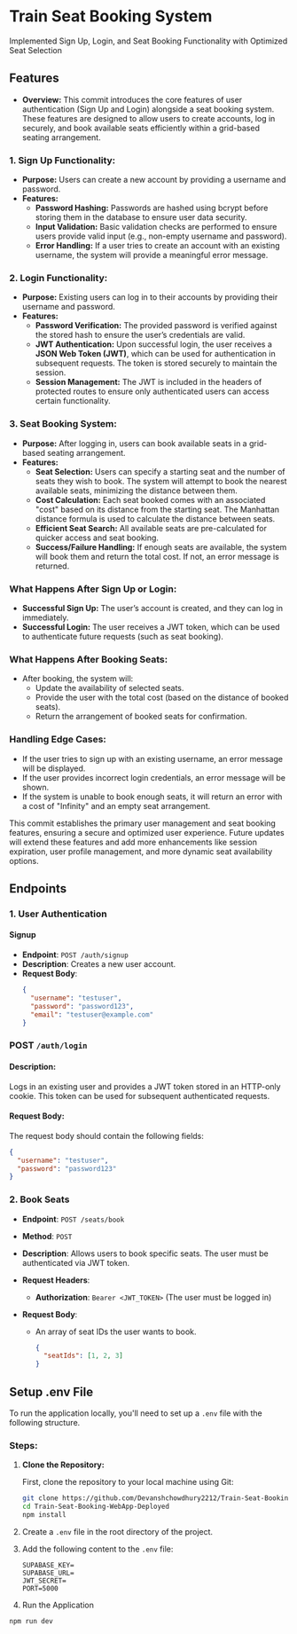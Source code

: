 # Train Seat Booking System
Implemented Sign Up, Login, and Seat Booking Functionality with Optimized Seat Selection
## Features
- **Overview:** This commit introduces the core features of user authentication (Sign Up and Login) alongside a seat booking system. These features are designed to allow users to create accounts, log in securely, and book available seats efficiently within a grid-based seating arrangement.

### **1. Sign Up Functionality:**
  - **Purpose:** Users can create a new account by providing a username and password.
  - **Features:**
    - **Password Hashing:** Passwords are hashed using bcrypt before storing them in the database to ensure user data security.
    - **Input Validation:** Basic validation checks are performed to ensure users provide valid input (e.g., non-empty username and password).
    - **Error Handling:** If a user tries to create an account with an existing username, the system will provide a meaningful error message.

### **2. Login Functionality:**
  - **Purpose:** Existing users can log in to their accounts by providing their username and password.
  - **Features:**
    - **Password Verification:** The provided password is verified against the stored hash to ensure the user’s credentials are valid.
    - **JWT Authentication:** Upon successful login, the user receives a **JSON Web Token (JWT)**, which can be used for authentication in subsequent requests. The token is stored securely to maintain the session.
    - **Session Management:** The JWT is included in the headers of protected routes to ensure only authenticated users can access certain functionality.

### **3. Seat Booking System:**
  - **Purpose:** After logging in, users can book available seats in a grid-based seating arrangement.
  - **Features:**
    - **Seat Selection:** Users can specify a starting seat and the number of seats they wish to book. The system will attempt to book the nearest available seats, minimizing the distance between them.
    - **Cost Calculation:** Each seat booked comes with an associated "cost" based on its distance from the starting seat. The Manhattan distance formula is used to calculate the distance between seats.
    - **Efficient Seat Search:** All available seats are pre-calculated for quicker access and seat booking.
    - **Success/Failure Handling:** If enough seats are available, the system will book them and return the total cost. If not, an error message is returned.

### **What Happens After Sign Up or Login:**
  - **Successful Sign Up:** The user’s account is created, and they can log in immediately.
  - **Successful Login:** The user receives a JWT token, which can be used to authenticate future requests (such as seat booking).

### **What Happens After Booking Seats:**
  - After booking, the system will:
    - Update the availability of selected seats.
    - Provide the user with the total cost (based on the distance of booked seats).
    - Return the arrangement of booked seats for confirmation.

### **Handling Edge Cases:**
  - If the user tries to sign up with an existing username, an error message will be displayed.
  - If the user provides incorrect login credentials, an error message will be shown.
  - If the system is unable to book enough seats, it will return an error with a cost of "Infinity" and an empty seat arrangement.

This commit establishes the primary user management and seat booking features, ensuring a secure and optimized user experience. Future updates will extend these features and add more enhancements like session expiration, user profile management, and more dynamic seat availability options.

## Endpoints

### 1. User Authentication

#### Signup
- **Endpoint**: `POST /auth/signup`
- **Description**: Creates a new user account.
- **Request Body**:
  ```json
  {
    "username": "testuser",
    "password": "password123",
    "email": "testuser@example.com"
  }

### **POST** `/auth/login`

#### Description:
Logs in an existing user and provides a JWT token stored in an HTTP-only cookie. This token can be used for subsequent authenticated requests.

#### Request Body:
The request body should contain the following fields:

```json
{
  "username": "testuser",
  "password": "password123"
}   
```

### 2. Book Seats

- **Endpoint**: `POST /seats/book`
- **Method**: `POST`
- **Description**: Allows users to book specific seats. The user must be authenticated via JWT token.

- **Request Headers**:
  - **Authorization**: `Bearer <JWT_TOKEN>` (The user must be logged in)
  
- **Request Body**:
  - An array of seat IDs the user wants to book.

    ```json
    {
      "seatIds": [1, 2, 3]
    }
    ```

## Setup .env File

To run the application locally, you'll need to set up a `.env` file with the following structure.

### Steps:

1. **Clone the Repository:**

   First, clone the repository to your local machine using Git:

   ```bash
   git clone https://github.com/Devanshchowdhury2212/Train-Seat-Booking-WebApp-Deployed.git
   cd Train-Seat-Booking-WebApp-Deployed
   npm install

2. Create a `.env` file in the root directory of the project.
3. Add the following content to the `.env` file:

   ```env
   SUPABASE_KEY=
   SUPABASE_URL=
   JWT_SECRET=
   PORT=5000
4. Run the Application
```
npm run dev

